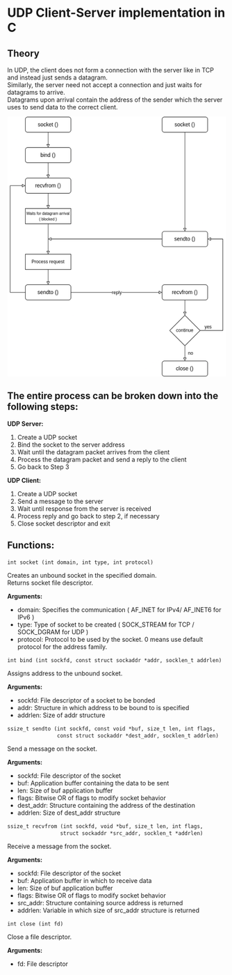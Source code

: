 # UDP Client-Server implementation in C

## Theory

In UDP, the client does not form a connection with the server like in TCP and instead just sends a datagram.  
Similarly, the server need not accept a connection and just waits for datagrams to arrive.  
Datagrams upon arrival contain the address of the sender which the server uses to send data to the correct client.

![udp chart](img/udp-chart.png)

## The entire process can be broken down into the following steps: 

**UDP Server:**

1. Create a UDP socket
2. Bind the socket to the server address
3. Wait until the datagram packet arrives from the client
4. Process the datagram packet and send a reply to the client
5. Go back to Step 3

**UDP Client:**

1. Create a UDP socket
2. Send a message to the server
3. Wait until response from the server is received
4. Process reply and go back to step 2, if necessary
5. Close socket descriptor and exit

## Functions:

```
int socket (int domain, int type, int protocol)
```
Creates an unbound socket in the specified domain.  
Returns socket file descriptor.

**Arguments:**

- domain: Specifies the communication ( AF_INET for IPv4/ AF_INET6 for IPv6 )
- type: Type of socket to be created ( SOCK_STREAM for TCP / SOCK_DGRAM for UDP )
- protocol: Protocol to be used by the socket. 0 means use default protocol for the address family.

```
int bind (int sockfd, const struct sockaddr *addr, socklen_t addrlen)
```
Assigns address to the unbound socket.

**Arguments:**
- sockfd: File descriptor of a socket to be bonded 
- addr: Structure in which address to be bound to is specified 
- addrlen: Size of addr structure  

```
ssize_t sendto (int sockfd, const void *buf, size_t len, int flags,
                const struct sockaddr *dest_addr, socklen_t addrlen)
```
Send a message on the socket.

**Arguments:**

- sockfd: File descriptor of the socket 
- buf: Application buffer containing the data to be sent 
- len: Size of buf application buffer 
- flags: Bitwise OR of flags to modify socket behavior 
- dest_addr: Structure containing the address of the destination 
- addrlen: Size of dest_addr structure  

```
ssize_t recvfrom (int sockfd, void *buf, size_t len, int flags,
                 struct sockaddr *src_addr, socklen_t *addrlen)
```
Receive a message from the socket.

**Arguments:**

- sockfd: File descriptor of the socket 
- buf: Application buffer in which to receive data 
- len: Size of buf application buffer 
- flags: Bitwise OR of flags to modify socket behavior 
- src_addr: Structure containing source address is returned 
- addrlen: Variable in which size of src_addr structure is returned 

```
int close (int fd)
```
Close a file descriptor.

**Arguments:**

 - fd: File descriptor
